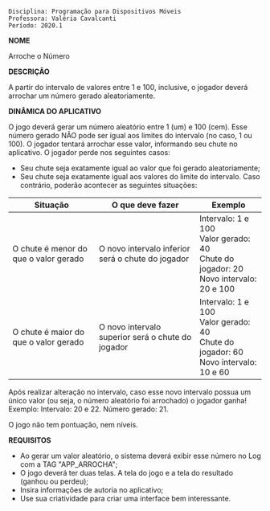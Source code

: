 `Disciplina: Programação para Dispositivos Móveis`<br/>
`Professora: Valéria Cavalcanti`<br/>
`Período: 2020.1`

**NOME**

Arroche o Número

**DESCRIÇÃO**

A partir do intervalo de valores entre 1 e 100, inclusive, o jogador deverá arrochar um número gerado
aleatoriamente.

**DINÂMICA DO APLICATIVO**

O jogo deverá gerar um número aleatório entre 1 (um) e 100 (cem). Esse número gerado NÃO pode ser
igual aos limites do intervalo (no caso, 1 ou 100). O jogador tentará arrochar esse valor, informando
seu chute no aplicativo.
O jogador perde nos seguintes casos:
* Seu chute seja exatamente igual ao valor que foi gerado aleatoriamente;
* Seu chute seja exatamente igual aos valores do limite do intervalo.
Caso contrário, poderão acontecer as seguintes situações:

| Situação  |  O que deve fazer  | Exemplo |
|---|---|---|
|O chute é menor do que o valor gerado | O novo intervalo inferior será o chute do jogador| Intervalo: 1 e 100 <br/>Valor gerado: 40<br/>Chute do jogador: 20<br/> Novo intervalo: 20 e 100  |
|O chute é maior do que o valor gerado | O novo intervalo superior será o chute do jogador| Intervalo: 1 e 100<br/> Valor gerado: 40<br/> Chute do jogador: 60<br/> Novo intervalo: 10 e 60  |

Após realizar alteração no intervalo, caso esse novo intervalo possua um único valor (ou seja, o número aleatório foi arrochado) o jogador ganha! Exemplo:
Intervalo: 20 e 22. Número gerado: 21.

O jogo não tem pontuação, nem níveis.

**REQUISITOS**
* Ao gerar um valor aleatório, o sistema deverá exibir esse número no Log com a TAG
"APP_ARROCHA";
* O jogo deverá ter duas telas. A tela do jogo e a tela do resultado (ganhou ou perdeu);
* Insira informações de autoria no aplicativo;
* Use sua criatividade para criar uma interface bem interessante.

